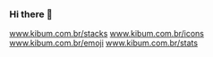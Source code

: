 ### Hi there 👋

www.kibum.com.br/stacks
www.kibum.com.br/icons
www.kibum.com.br/emoji 
www.kibum.com.br/stats
